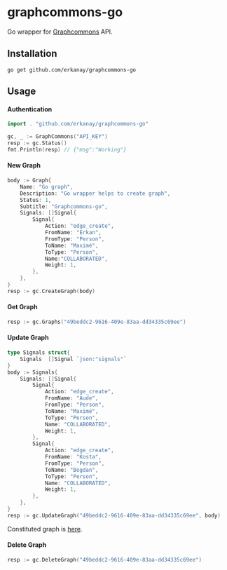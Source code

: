 # graphcommons-go

Go wrapper for [Graphcommons](https://graphcommons.github.io/api-v1/) API.

## Installation

```
go get github.com/erkanay/graphcommons-go
```

## Usage

#### Authentication
```go
import . "github.com/erkanay/graphcommons-go"

gc, _ := GraphCommons("API_KEY")
resp := gc.Status()
fmt.Println(resp) // {"msg":"Working"}

```

#### New Graph
```go
body := Graph{
    Name: "Go graph",
    Description: "Go wrapper helps to create graph",
    Status: 1,
    Subtitle: "Graphcommons-go",
    Signals: []Signal{
        Signal{
            Action: "edge_create",
            FromName: "Erkan",
            FromType: "Person",
            ToName: "Maximé",
            ToType: "Person",
            Name:"COLLABORATED",
            Weight: 1,
        },
    },
}
resp := gc.CreateGraph(body)
```

#### Get Graph
```go
resp := gc.Graphs("49beddc2-9616-409e-83aa-dd34335c69ee")
```

#### Update Graph
```go
type Signals struct{
	Signals  []Signal `json:"signals"`
}
body := Signals{
    Signals: []Signal{
        Signal{
            Action: "edge_create",
            FromName: "Aude",
            FromType: "Person",
            ToName: "Maximé",
            ToType: "Person",
            Name: "COLLABORATED",
            Weight: 1,
        },
        Signal{
            Action: "edge_create",
            FromName: "Kosta",
            FromType: "Person",
            ToName: "Bogdan",
            ToType: "Person",
            Name: "COLLABORATED",
            Weight: 1,
        },
    },
}
resp := gc.UpdateGraph("49beddc2-9616-409e-83aa-dd34335c69ee", body)
```

Constituted graph is [here](https://graphcommons.com/graphs/49beddc2-9616-409e-83aa-dd34335c69ee).

#### Delete Graph
```go
resp := gc.DeleteGraph("49beddc2-9616-409e-83aa-dd34335c69ee")
```
